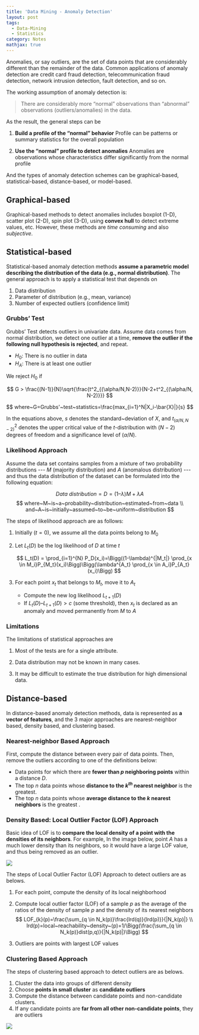 ```yaml
---
title: 'Data Mining - Anomaly Detection'
layout: post
tags:
  - Data-Mining
  - Statistics
category: Notes
mathjax: true
---
```


Anomalies, or say outliers, are the set of data points that are considerably different than the remainder of the data.   Common applications of anomaly detection are credit card fraud detection, telecommunication fraud detection, network intrusion detection, fault detection, and so on.

The working assumption of anomaly detection is:

> There are considerably more “normal” observations than “abnormal” observations (outliers/anomalies) in the data.


<!--more-->

As the result, the general steps can be

1. **Build a profile of the “normal” behavior**
    Profile can be patterns or summary statistics for the overall population

2. **Use the “normal” profile to detect anomalies**
    Anomalies are observations whose characteristics differ significantly from the normal profile


And the types of anomaly detection schemes can be graphical-based, statistical-based, distance-based, or model-based.


## Graphical-based

Graphical-based methods to detect anomalies includes boxplot (1-D), scatter plot (2-D), spin plot (3-D), using **convex hull** to detect extreme values, etc.   However, these methods are _time consuming_ and also _subjective_.

## Statistical-based

Statistical-based anomaly detection methods **assume a parametric model describing the distribution of the data (e.g., normal distribution)**.   The general approach is to apply a statistical test that depends on 

1. Data distribution
2. Parameter of distribution (e.g., mean, variance)
3. Number of expected outliers (confidence limit)


### Grubbs’ Test

Grubbs’ Test detects outliers in univariate data.   Assume data comes from normal distribution, we detect one outlier at a time, **remove the outlier if the following null hypothesis is rejected**, and repeat.

- $H_0$: There is no outlier in data
- $H_A$: There is at least one outlier

We reject $H_0$ if

$$
G > \frac{(N-1)}{N}\sqrt{\frac{t^2_{(\alpha/N,N-2)}}{N-2+t^2_{(\alpha/N, N-2)}}}
$$

$$
where~G=Grubbs'~test~statistics=\frac{max_{i=1}^N|X_i-\bar{X}|}{s}
$$

In the equations above, $s$ denotes the standard~deviation of $X$, and $t^2_{(\alpha/N,N-2)}$ denotes the upper critical value of the $t$-distribution with $(N − 2)$ degrees of freedom and a significance level of $(\alpha/N)$.

### Likelihood Approach

Assume the data set contains samples from a mixture of two probability distributions --- $M$ (majority distribution) and $A$ (anomalous distribution) --- and thus the data distribution of the dataset can be formulated into the following equation:

$$
Data~distribution = D = (1 – \lambda) M + \lambda A
$$
$$
where~M~is~a~probability~distribution~estimated~from~data
\\
and~A~is~initially~assumed~to~be~uniform~distribution
$$

The steps of likelihood approach are as follows:

1. Initially ($t=0$), we assume all the data points belong to $M_0$
2. Let $L_t(D)$ be the log likelihood of $D$ at time $t$
    
    $$
    L_t(D) = \prod_{i=1}^{N} P_D(x_i)=\Bigg((1-\lambda)^{|M_t|} \prod_{x \in M_i}P_{M_t}(x_i)\Bigg)\Bigg(\lambda^{A_t} \prod_{x \in A_i}P_{A_t}(x_i)\Bigg)
    $$
3. For each point $x_t$ that belongs to $M_t$, move it to $A_t$
    - Compute the new log likelihood $L_{t+1} (D)$
    - If $L_t(D) – L_{t+1} (D) > c$  (some threshold), then $x_t$ is declared as an anomaly and moved permanently from $M$ to $A$

### Limitations

The limitations of statistical approaches are

1. Most of the tests are for a single attribute.

2. Data distribution may not be known in many cases.

3. It may be difficult to estimate the true distribution for high dimensional data.

## Distance-based

In distance-based anomaly detection methods, data is represented as **a vector of features**, and the 3 major approaches are nearest-neighbor based, density based, and clustering based.

### Nearest-neighbor Based Approach

First, compute the distance between every pair of data points.   Then, remove the outliers according to one of the definitions below:

- Data points for which there are **fewer than $p$ neighboring points** within a distance $D$.
- The top $n$ data points whose **distance to the $k^{th}$ nearest neighbor** is the greatest.
- The top $n$ data points whose **average distance to the $k$ nearest neighbors** is the greatest .

### Density Based: Local Outlier Factor (LOF) Approach

Basic idea of LOF is to **compare the local density of a point with the densities of its neighbors**.   For example, In the image below, point $A$ has a much lower density than its neighbors, so it would have a large LOF value, and thus being removed as an outlier.

![](https://i.imgur.com/1a47Hav.png)


The steps of Local Outlier Factor (LOF) Approach to detect outliers are as belows.

1. For each point, compute the density of its local neighborhood
2. Compute local outlier factor (LOF) of a sample $p$ as the average of the ratios of the density of sample $p$ and the density of its nearest neighbors
    $$
    LOF_{k}(p)=\frac{\sum_{q \in N_k(p)}\frac{lrd(q)}{lrd(p)}}{|N_k(p)|}
    \\
    lrd(p)=local~reachability~density~(p)=1/\Bigg(\frac{\sum_{q \in N_k(p)}dist(p,q)}{|N_k(p)|}\Bigg)
    $$
    
3. Outliers are points with largest LOF values

### Clustering Based Approach

The steps of clustering based approach to detect outliers are as belows.

1. Cluster the data into groups of different density
2. Choose **points in small cluster** as **candidate outliers**
3. Compute the distance between candidate points and non-candidate clusters. 
4. If any candidate points are **far from all other non-candidate points**, they are outliers

![](https://i.imgur.com/DJvL3OZ.png)



